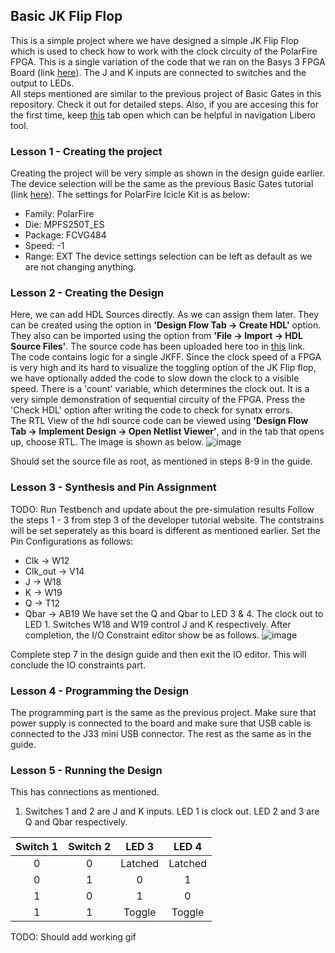 ## Basic JK Flip Flop
This is a simple project where we have designed a simple JK Flip Flop which is used to check how to work with the clock circuity of the PolarFire FPGA. This is a single variation of the code that we ran on the Basys 3 FPGA Board (link [here](https://github.com/sanathNU/Verilog-Projects/tree/main/J%20K%20Flip%20Flop)). The J and K inputs are connected to switches and the output to LEDs. <br>
All steps mentioned are similar to the previous project of Basic Gates in this repository. Check it out for detailed steps. Also, if you are accesing this for the first time, keep [this](https://microchipdeveloper.com/fpgadt:libero-getting-started) tab open which can be helpful in navigation Libero tool.
### Lesson 1 - Creating the project
Creating the project will be very simple as shown in the design guide earlier. The device selection will be the same as the previous Basic Gates tutorial (link [here](https://github.com/sanathNU/Experiments-in-PolarFire-Icicle-Kit/blob/main/Basic%20Gates/SimpleProject.md)). The settings for PolarFire Icicle Kit is as below:
* Family: PolarFire
* Die: MPFS250T_ES
* Package: FCVG484
* Speed: -1
* Range: EXT
The device settings selection can be left as default as we are not changing anything.
### Lesson 2 - Creating the Design
Here, we can add HDL Sources directly. As we can assign them later. They can be created using the option in **'Design Flow Tab -> Create HDL'** option. They also can be imported using the option from **'File -> Import -> HDL Source Files'**. The source code has been uploaded here too in [this](https://github.com/sanathNU/Experiments-in-PolarFire-Icicle-Kit/blob/main/Sequential%20Circuit/Source%20Files/JKK.v) link. <br>
The code contains logic for a single JKFF. Since the clock speed of a FPGA is very high and its hard to visualize the toggling option of the JK Flip flop, we have optionally added the code to slow down the clock to a visible speed. There is a 'count' variable, which determines the clock out. It is a very simple demonstration of sequential circuity of the FPGA. Press the 'Check HDL' option after writing the code to check for synatx errors. <br>
The RTL View of the hdl source code can be viewed using **'Design Flow Tab -> Implement Design -> Open Netlist Viewer'**, and in the tab that opens up, choose RTL. The image is shown as below.
![image](https://user-images.githubusercontent.com/77428228/208342452-e2274489-982e-4170-9c08-720373d4f548.png)

Should set the source file as root, as mentioned in steps 8-9 in the guide.
### Lesson 3 - Synthesis and Pin Assignment
TODO: Run Testbench and update about the pre-simulation results
Follow the steps 1 - 3 from step 3 of the developer tutorial website. The contstrains will be set seperately as this board is different as mentioned earlier. Set the Pin Configurations as follows:

* Clk -> W12
* Clk_out -> V14
* J -> W18
* K -> W19
* Q -> T12
* Qbar -> AB19
We have set the Q and Qbar to LED 3 & 4. The clock out to LED 1. Switches W18 and W19 control J and K respectively. After completion, the I/O Constraint editor show be as follows.
![image](https://user-images.githubusercontent.com/77428228/208344070-7d8a207e-b0b4-466d-ac7e-68a9089e9b95.png)

Complete step 7 in the design guide and then exit the IO editor. This will conclude the IO constraints part.
### Lesson 4 - Programming the Design
The programming part is the same as the previous project. Make sure that power supply is connected to the board and make sure that USB cable is connected to the J33 mini USB connector. The rest as the same as in the guide.

### Lesson 5 - Running the Design
This has connections as mentioned.
1. Switches 1 and 2 are J and K inputs. LED 1 is clock out. LED 2 and 3 are Q and Qbar respectively.

| Switch 1 | Switch 2 | LED 3 | LED 4 |
| :-: | :-: | :-: | :-: |
| 0 | 0 | Latched | Latched |
| 0 | 1 | 0 | 1 |
| 1 | 0 | 1 | 0 |
| 1 | 1 | Toggle | Toggle |

TODO: Should add working gif
